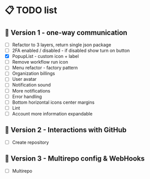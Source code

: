 # 📋 TODO list

## 🚀 Version 1 - one-way communication

- [ ] Refactor to 3 layers, return single json package
- [ ] 2FA enabled / disabled - if disabled show turn on button
- [x] PopupList - custom icon + label
- [ ] Remove workflow run icon
- [ ] Menu refactor - factory pattern
- [ ] Organization billings
- [ ] User avatar
- [ ] Notification sound
- [ ] More notifications
- [ ] Error handling
- [ ] Bottom horizontal icons center margins
- [ ] Lint
- [ ] Account more information expandable

## 🌟 Version 2 - Interactions with GitHub

- [ ] Create repository

## 🎯 Version 3 - Multirepo config & WebHooks

- [ ] Multirepo
